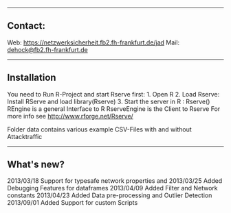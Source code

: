  -------------------------------------------------
 Contact:
 -------------------------------------------------
 Web:  https://netzwerksicherheit.fb2.fh-frankfurt.de/jad
 Mail: dehock@fb2.fh-frankfurt.de
  
 ------------------------------------------------- 
 Installation
 -------------------------------------------------
  You need to Run R-Project and start Rserve first:
     1. Open R
     2. Load Rserve: Install RServe and load library(Rserve)
     3. Start the server in R : Rserve()
 REngine is a general Interface to R
 RserveEngine is the Client to Rserve
 For more info see http://www.rforge.net/Rserve/
 
 Folder data contains various example CSV-Files with and without Attacktraffic
 
 -------------------------------------------------
 What's new?
 -------------------------------------------------
 2013/03/18	Support for typesafe network properties and 
 2013/03/25	Added Debugging Features for dataframes
 2013/04/09	Added Filter and Network constants
 2013/04/23	Added Data pre-processing and Outlier Detection 
 2013/09/01 Added Support for custom Scripts
 